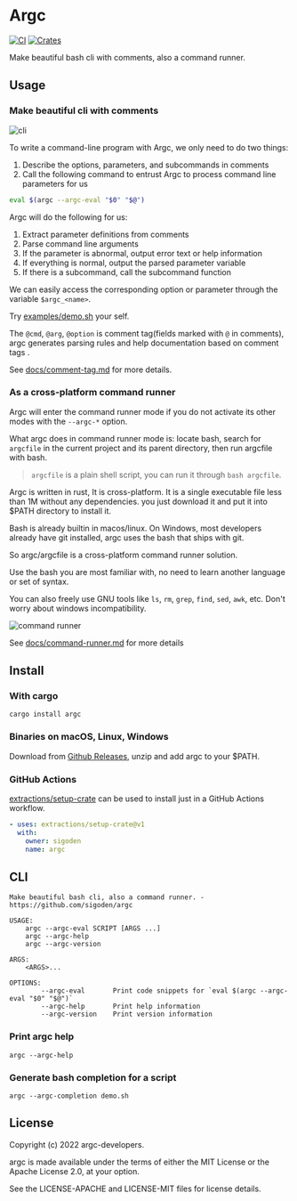 # Argc

[![CI](https://github.com/sigoden/argc/actions/workflows/ci.yaml/badge.svg)](https://github.com/sigoden/argc/actions/workflows/ci.yaml)
[![Crates](https://img.shields.io/crates/v/argc.svg)](https://crates.io/crates/argc)

Make beautiful bash cli with comments, also a command runner.

## Usage

### Make beautiful cli with comments

![cli](https://user-images.githubusercontent.com/4012553/181766283-8c91e672-30ff-40e5-b03a-a910e8923958.gif)

To write a command-line program with Argc, we only need to do two things:

1. Describe the options, parameters, and subcommands in comments
2. Call the following command to entrust Argc to process command line parameters for us


```sh
eval $(argc --argc-eval "$0" "$@")
```

Argc will do the following for us:

1. Extract parameter definitions from comments
2. Parse command line arguments
3. If the parameter is abnormal, output error text or help information
4. If everything is normal, output the parsed parameter variable
5. If there is a subcommand, call the subcommand function

We can easily access the corresponding option or parameter through the variable `$argc_<name>`.

Try [examples/demo.sh](examples/demo.sh) your self.


The `@cmd`, `@arg`, `@option` is comment tag(fields marked with `@` in comments), argc generates parsing rules and help documentation based on comment tags .

See [docs/comment-tag.md](docs/comment-tag.md) for more details.

### As a cross-platform command runner

Argc will enter the command runner mode if you do not activate its other modes with the `--argc-*` option.

What argc does in command runner mode is: locate bash, search for `argcfile` in the current project and its parent directory, then run argcfile with bash.

> `argcfile` is a plain shell script, you can run it through `bash argcfile`.

Argc is written in rust, It is cross-platform. It is a single executable file less than 1M without any dependencies. you just download it and put it into $PATH directory to install it.

Bash is already builtin in macos/linux. On Windows, most developers already have git installed, argc uses the bash that ships with git.

So argc/argcfile is a cross-platform command runner solution.  

Use the bash you are most familiar with, no need to learn another language or set of syntax.

You can also freely use GNU tools like `ls`, `rm`, `grep`, `find`, `sed`, `awk`, etc. Don't worry about windows incompatibility.

![command runner](https://user-images.githubusercontent.com/4012553/181766750-c18e5aab-5308-4bd0-8c42-865d48519371.png)

See [docs/command-runner.md](docs/command-runner.md) for more details


## Install

### With cargo

```
cargo install argc
```

### Binaries on macOS, Linux, Windows

Download from [Github Releases](https://github.com/sigoden/argc/releases), unzip and add argc to your $PATH.

### GitHub Actions

[extractions/setup-crate](https://github.com/marketplace/actions/setup-just) can be used to install just in a GitHub Actions workflow.

```yaml
- uses: extractions/setup-crate@v1
  with:
    owner: sigoden
    name: argc
```

## CLI

```
Make beautiful bash cli, also a command runner. - https://github.com/sigoden/argc

USAGE:
    argc --argc-eval SCRIPT [ARGS ...]
    argc --argc-help
    argc --argc-version

ARGS:
    <ARGS>...    

OPTIONS:
        --argc-eval       Print code snippets for `eval $(argc --argc-eval "$0" "$@")`
        --argc-help       Print help information
        --argc-version    Print version information
```

### Print argc help

```
argc --argc-help
```

### Generate bash completion for a script

```
argc --argc-completion demo.sh
```

## License

Copyright (c) 2022 argc-developers.

argc is made available under the terms of either the MIT License or the Apache License 2.0, at your option.

See the LICENSE-APACHE and LICENSE-MIT files for license details.